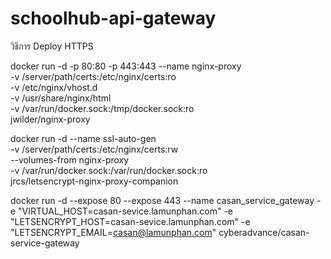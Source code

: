 # schoolhub-api-gateway
วิธีการ Deploy HTTPS

docker run -d -p 80:80 -p 443:443 --name nginx-proxy \
-v /server/path/certs:/etc/nginx/certs:ro \
-v /etc/nginx/vhost.d \
-v /usr/share/nginx/html \
-v /var/run/docker.sock:/tmp/docker.sock:ro \
jwilder/nginx-proxy



docker run -d --name ssl-auto-gen \
-v /server/path/certs:/etc/nginx/certs:rw \
--volumes-from nginx-proxy \
-v /var/run/docker.sock:/var/run/docker.sock:ro \
jrcs/letsencrypt-nginx-proxy-companion


docker run -d --expose 80 --expose 443 --name casan_service_gateway  -e "VIRTUAL_HOST=casan-sevice.lamunphan.com" -e "LETSENCRYPT_HOST=casan-sevice.lamunphan.com" -e "LETSENCRYPT_EMAIL=casan@lamunphan.com" cyberadvance/casan-service-gateway
